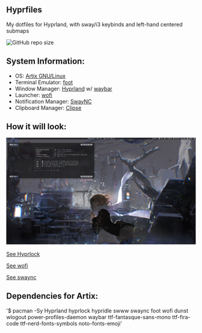 ## Hyprfiles

My dotfiles for Hyprland, with sway/i3 keybinds and left-hand centered submaps

![GitHub repo size](https://img.shields.io/github/repo-size/fleshguard/hyprfiles?style=for-the-badge&label=Size&labelColor=393e64&color=7579a8)
## System Information:
* OS: [Artix GNU/Linux](https://artixlinux.org/)
* Terminal Emulator: [foot](https://wiki.archlinux.org/title/Foot)
* Window Manager: [Hyprland](https://hyprland.org/) w/ [waybar](https://man.archlinux.org/man/waybar.5.en)
* Launcher: [wofi](https://man.archlinux.org/man/wofi.1)
* Notification Manager: [SwayNC](https://github.com/ErikReider/SwayNotificationCenter)
* Clipboard Manager: [Clipse](https://github.com/savedra1/clipse)
## How it will look:
![img](Github/20250409_20h22m47s_grim.png)

[See Hyprlock](Github/20250302_10h53m52s_grim.png)

[See wofi](Github/20250409_22h02m18s_grim.png)

[See swaync](Github/20250409_22h01m58s_grim.png)
## Dependencies for Artix:
'$ pacman -Sy Hyprland hyprlock hypridle swww swaync foot wofi dunst wlogout power-profiles-daemon waybar ttf-fantasque-sans-mono ttf-fira-code ttf-nerd-fonts-symbols noto-fonts-emoji'
